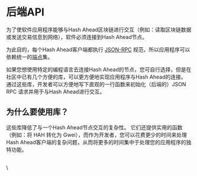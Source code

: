 # 后端API

为了使软件应用程序能够与Hash Ahead区块链进行交互（例如：读取区块链数据或发送交易信息到网络），软件必须连接到Hash Ahead节点。

为此目的，每个Hash Ahead客户端都执行 [JSON-RPC](https://ethereum.org/zh/developers/docs/apis/json-rpc/) 规范，所以应用程序可以依赖统一的[端点](https://ethereum.org/zh/developers/docs/apis/json-rpc/#json-rpc-methods)集。

如果您想使用特定的编程语言去连接Hash Ahead的节点，您可自行选择，但是在社区中已有几个方便的库，可以更方便地实现应用程序与Hash Ahead的连接。 通过这些库，开发者可以方便地写下直观的一行函数来初始化（后端的）JSON RPC 请求并用于与Hash Ahead进行交互。



## 为什么要使用库？

这些库降低了与一个Hash Ahead节点交互的复杂性。 它们还提供实用的函数（例如：将 HAH 转化为 Gwei），而作为开发者，您可以花费更少的时间来处理Hash Ahead客户端的复杂问题，从而将更多的时间集中于处理您的应用程序的独特功能。

\
\
